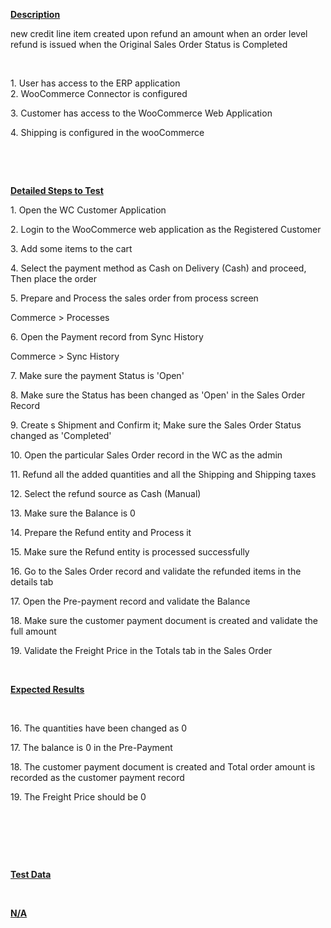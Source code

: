 
<p><u><strong>Description</strong></u></p>
<p>new credit line item created upon refund an amount when an order level refund is issued when the Original Sales Order Status is Completed</p>
<p><span style="color: rgb(0,0,0);">&nbsp;</span></p>
<p>1. User has access to the ERP application<br />2. WooCommerce Connector is configured</p>
<p>3. Customer has access to the WooCommerce Web Application</p>
<p>4. Shipping is configured in the wooCommerce</p>
<p><span style="color: rgb(0,0,0);">&nbsp;</span></p>
<p>&nbsp;</p>
<p><u><strong>Detailed Steps to Test</strong></u></p>
<p>1. Open the WC Customer Application</p>
<p>2. Login to the WooCommerce web application as the Registered Customer</p>
<p>3. Add some items to the cart</p>
<p>4. Select the payment method as Cash on Delivery (Cash) and proceed, Then place the order</p>
<p>5. Prepare and Process the sales order from process screen</p>
<p>Commerce &gt; Processes</p>
<p>6. Open the Payment record from Sync History</p>
<p>Commerce &gt; Sync History</p>
<p>7. Make sure the payment Status is 'Open'</p>
<p>8. Make sure the Status has been changed as 'Open' in the Sales Order Record</p>
<p>9. Create s Shipment and Confirm it; Make sure the Sales Order Status changed as 'Completed'</p>
<p>10. Open the particular Sales Order record in the WC as the admin</p>
<p>11. Refund all the added quantities and all the Shipping and Shipping taxes</p>
<p>12. Select the refund source as Cash (Manual)</p>
<p>13. Make sure the Balance is 0</p>
<p>14. Prepare the Refund entity and Process it</p>
<p>15. Make sure the Refund entity is processed successfully</p>
<p>16. Go to the Sales Order record and validate the refunded items in the details tab</p>
<p>17. Open the Pre-payment record and validate the Balance</p>
<p>18. Make sure the customer payment document is created and validate the full amount</p>
<p>19. Validate the Freight Price in the Totals tab in the Sales Order</p>
<p><span style="color: rgb(0,0,0);">&nbsp;</span></p>
<p><u><strong>Expected Results</strong></u></p>
<p><span style="color: rgb(0,0,0);">&nbsp;</span></p>
<p>16. The quantities have been changed as 0</p>
<p>17. The balance is 0 in the Pre-Payment</p>
<p>18. The customer payment document is created and Total order amount is recorded as the customer payment record</p>
<p>19. The&nbsp;Freight Price should be 0</p>
<p><span style="color: rgb(0,0,0);">&nbsp;</span></p>
<p>&nbsp;</p>
<p><span style="color: rgb(0,0,0);">&nbsp;</span></p>
<p><u><strong>Test Data</strong></u></p>
<p><span style="color: rgb(0,0,0);">&nbsp;</span></p>
<div><u><strong>N/A</strong></u></div>
<div><u><strong><br /></strong></u></div>
